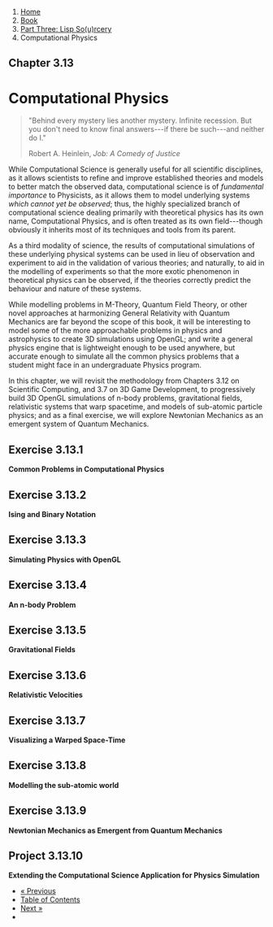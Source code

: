 <ol class="breadcrumb">
  <li><a href="/">Home</a></li>
  <li><a href="/book/">Book</a></li>
  <li><a href="/book/3-0-0-overview/">Part Three: Lisp So(u)rcery</a></li>
  <li class="active">Computational Physics</li>
</ol>

## Chapter 3.13

# Computational Physics

> "Behind every mystery lies another mystery. Infinite recession. But you don't need to know final answers---if there be such---and neither do I."
> <footer>Robert A. Heinlein, <em>Job: A Comedy of Justice</em></footer>

While Computational Science is generally useful for all scientific disciplines, as it allows scientists to refine and improve established theories and models to better match the observed data, computational science is of *fundamental importance* to Physicists, as it allows them to model underlying systems *which cannot yet be observed*; thus, the highly specialized branch of computational science dealing primarily with theoretical physics has its own name, Computational Physics, and is often treated as its own field---though obviously it inherits most of its techniques and tools from its parent.

As a third modality of science, the results of computational simulations of these underlying physical systems can be used in lieu of observation and experiment to aid in the validation of various theories; and naturally, to aid in the modelling of experiments so that the more exotic phenomenon in theoretical physics can be observed, if the theories correctly predict the behaviour and nature of these systems.

While modelling problems in M-Theory, Quantum Field Theory, or other novel approaches at harmonizing General Relativity with Quantum Mechanics are far beyond the scope of this book, it will be interesting to model some of the more approachable problems in physics and astrophysics to create 3D simulations using OpenGL; and write a general physics engine that is lightweight enough to be used anywhere, but accurate enough to simulate all the common physics problems that a student might face in an undergraduate Physics program.

In this chapter, we will revisit the methodology from Chapters 3.12 on Scientific Computing, and 3.7 on 3D Game Development, to progressively build 3D OpenGL simulations of n-body problems, gravitational fields, relativistic systems that warp spacetime, and models of sub-atomic particle physics; and as a final exercise, we will explore Newtonian Mechanics as an emergent system of Quantum Mechanics.

## Exercise 3.13.1

**Common Problems in Computational Physics**

## Exercise 3.13.2

**Ising and Binary Notation**

## Exercise 3.13.3

**Simulating Physics with OpenGL**

## Exercise 3.13.4

**An n-body Problem**

## Exercise 3.13.5

**Gravitational Fields**

## Exercise 3.13.6

**Relativistic Velocities**

## Exercise 3.13.7

**Visualizing a Warped Space-Time**

## Exercise 3.13.8

**Modelling the sub-atomic world**

## Exercise 3.13.9

**Newtonian Mechanics as Emergent from Quantum Mechanics**

## Project 3.13.10

**Extending the Computational Science Application for Physics Simulation**

<ul class="pager">
  <li class="previous"><a href="/book/3-12-0-scientific-computing/">&laquo; Previous</a></li>
  <li><a href="/book/">Table of Contents</a></li>
  <li class="next"><a href="/book/3-14-0-quantum-computing/">Next &raquo;</a><li>
</ul>
